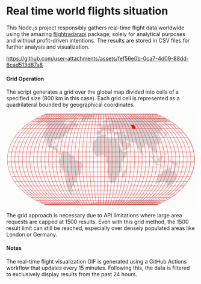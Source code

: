 # Real time world flights situation

This Node.js project responsibly gathers real-time flight data worldwide using the amazing [flightradarapi](https://github.com/JeanExtreme002/FlightRadarAPI) package, solely for analytical purposes and without profit-driven intentions. The results are stored in CSV files for further analysis and visualization.

https://github.com/user-attachments/assets/fef56e0b-0ca7-4d09-88dd-6cad513d87a8

#### Grid Operation
The script generates a grid over the global map divided into cells of a specified size (800 km in this case). Each grid cell is represented as a quadrilateral bounded by geographical coordinates.

![flights gif](./grid.gif)

The grid approach is necessary due to API limitations where large area requests are capped at 1500 results. Even with this grid method, the 1500 result limit can still be reached, especially over densely populated areas like London or Germany.

#### Notes

The real-time flight visualization GIF is generated using a GitHub Actions workflow that updates every 15 minutes. Following this, the data is filtered to exclusively display results from the past 24 hours.
